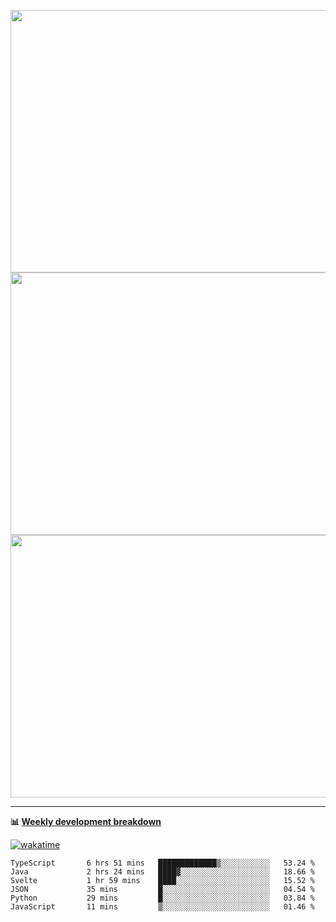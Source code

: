 <p float="left" align="middle"><img src="https://user-images.githubusercontent.com/56089155/195064669-12bd89bb-53c9-44b1-9fd8-993f93f585e1.png" width="600px" height="420px">
<img src="https://user-images.githubusercontent.com/56089155/195064706-c37aa3c8-f669-46c9-abba-1eadcbb910c5.png" width="600px" height="420px">
<img src="https://user-images.githubusercontent.com/56089155/195064753-0de674c7-4fc7-4831-a8a5-402e19cc77be.png" width="600px" height="420px"></p>

<hr />

**📊 [Weekly development breakdown](https://wakatime.com/@Ari24)**

[![wakatime](https://wakatime.com/badge/user/ca34c016-707f-4382-84cf-1823913a1423.svg)](https://wakatime.com/@ca34c016-707f-4382-84cf-1823913a1423)

<!--START_SECTION:waka-->

```text
TypeScript       6 hrs 51 mins   █████████████▒░░░░░░░░░░░   53.24 %
Java             2 hrs 24 mins   ████▓░░░░░░░░░░░░░░░░░░░░   18.66 %
Svelte           1 hr 59 mins    ████░░░░░░░░░░░░░░░░░░░░░   15.52 %
JSON             35 mins         █░░░░░░░░░░░░░░░░░░░░░░░░   04.54 %
Python           29 mins         █░░░░░░░░░░░░░░░░░░░░░░░░   03.84 %
JavaScript       11 mins         ▒░░░░░░░░░░░░░░░░░░░░░░░░   01.46 %
```

<!--END_SECTION:waka-->
